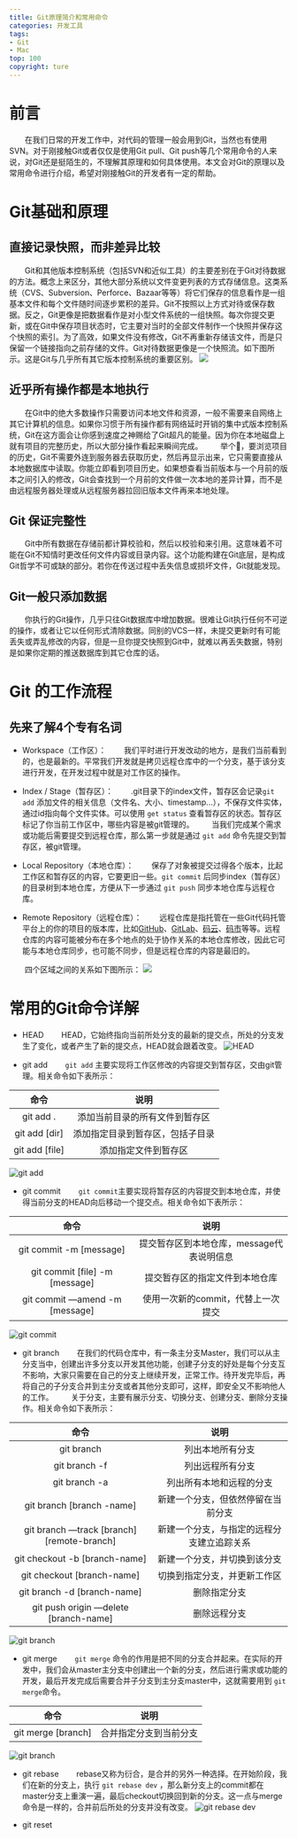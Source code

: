 ```yaml
---
title: Git原理简介和常用命令
categories: 开发工具
tags:
- Git
- Mac
top: 100
copyright: ture
---
```


# 前言
&emsp;&emsp;在我们日常的开发工作中，对代码的管理一般会用到Git，当然也有使用SVN。对于刚接触Git或者仅仅是使用Git pull、Git push等几个常用命令的人来说，对Git还是挺陌生的，不理解其原理和如何具体使用。本文会对Git的原理以及常用命令进行介绍，希望对刚接触Git的开发者有一定的帮助。
<!-- more -->
# Git基础和原理
## 直接记录快照，而非差异比较
&emsp;&emsp;Git和其他版本控制系统（包括SVN和近似工具）的主要差别在于Git对待数据的方法。概念上来区分，其他大部分系统以文件变更列表的方式存储信息。这类系统（CVS、Subversion、Perforce、Bazaar等等）将它们保存的信息看作是一组基本文件和每个文件随时间逐步累积的差异。Git不按照以上方式对待或保存数据。反之，Git更像是把数据看作是对小型文件系统的一组快照。每次你提交更新，或在Git中保存项目状态时，它主要对当时的全部文件制作一个快照并保存这个快照的索引。为了高效，如果文件没有修改，Git不再重新存储该文件，而是只保留一个链接指向之前存储的文件。Git对待数据更像是一个快照流。如下图所示。这是Git与几乎所有其它版本控制系统的重要区别。
![](https://ws1.sinaimg.cn/large/749c46aagy1fxwutjhlfrj20m808hwgu.jpg)

## 近乎所有操作都是本地执行
&emsp;&emsp;在Git中的绝大多数操作只需要访问本地文件和资源，一般不需要来自网络上其它计算机的信息。如果你习惯于所有操作都有网络延时开销的集中式版本控制系统，Git在这方面会让你感到速度之神赐给了Git超凡的能量。因为你在本地磁盘上就有项目的完整历史，所以大部分操作看起来瞬间完成。
&emsp;&emsp;举个🌰，要浏览项目的历史，Git不需要外连到服务器去获取历史，然后再显示出来，它只需要直接从本地数据库中读取。你能立即看到项目历史。如果想查看当前版本与一个月前的版本之间引入的修改，Git会查找到一个月前的文件做一次本地的差异计算，而不是由远程服务器处理或从远程服务器拉回旧版本文件再来本地处理。

## Git 保证完整性
&emsp;&emsp;Git中所有数据在存储前都计算校验和，然后以校验和来引用。这意味着不可能在Git不知情时更改任何文件内容或目录内容。这个功能构建在Git底层，是构成Git哲学不可或缺的部分。若你在传送过程中丢失信息或损坏文件，Git就能发现。

## Git一般只添加数据
&emsp;&emsp;你执行的Git操作，几乎只往Git数据库中增加数据。很难让Git执行任何不可逆的操作，或者让它以任何形式清除数据。同别的VCS一样，未提交更新时有可能丢失或弄乱修改的内容，但是一旦你提交快照到Git中，就难以再丢失数据，特别是如果你定期的推送数据库到其它仓库的话。

# Git 的工作流程
## 先来了解4个专有名词
- Workspace（工作区）：
&emsp;&emsp;我们平时进行开发改动的地方，是我们当前看到的，也是最新的。平常我们开发就是拷贝远程仓库中的一个分支，基于该分支进行开发，在开发过程中就是对工作区的操作。

- Index / Stage（暂存区）：
&emsp;&emsp;.git目录下的index文件，暂存区会记录``` git add ``` 添加文件的相关信息（文件名、大小、timestamp...），不保存文件实体，通过id指向每个文件实体。可以使用 ``` get status ``` 查看暂存区的状态。暂存区标记了你当前工作区中，哪些内容是被git管理的。
&emsp;&emsp;当我们完成某个需求或功能后需要提交到远程仓库，那么第一步就是通过 ``` git add ``` 命令先提交到暂存区，被git管理。

- Local Repository（本地仓库）：
&emsp;&emsp;保存了对象被提交过得各个版本，比起工作区和暂存区的内容，它要更旧一些。``` git commit ``` 后同步index（暂存区）的目录树到本地仓库，方便从下一步通过 ``` git push ``` 同步本地仓库与远程仓库。

- Remote Repository（远程仓库）：
&emsp;&emsp;远程仓库是指托管在一些Git代码托管平台上的你的项目的版本库，比如[GitHub](https://github.com/)、[GitLab](https://about.gitlab.com/)、[码云](https://gitee.com/)、[码市](https://coding.net/)等等。远程仓库的内容可能被分布在多个地点的处于协作关系的本地仓库修改，因此它可能与本地仓库同步，也可能不同步，但是远程仓库的内容是最旧的。

&emsp;&emsp;四个区域之间的关系如下图所示：
![](https://ws1.sinaimg.cn/large/749c46aagy1fxx2bz7s91j20p20ivdhh.jpg)

# 常用的Git命令详解
- HEAD
&emsp;&emsp;HEAD，它始终指向当前所处分支的最新的提交点，所处的分支发生了变化，或者产生了新的提交点，HEAD就会跟着改变。
![](https://ws1.sinaimg.cn/large/749c46aagy1fxx4b6zt44j20f40ah0tc.jpg 'HEAD')

- git add
&emsp;&emsp;``` git add ``` 主要实现将工作区修改的内容提交到暂存区，交由git管理。相关命令如下表所示：

| 命令 | 说明 |
| :-: | :-: |
| git add . | 添加当前目录的所有文件到暂存区 |
| git add [dir] | 添加指定目录到暂存区，包括子目录 |
| git add [file] | 添加指定文件到暂存区 |
![](https://ws1.sinaimg.cn/large/749c46aagy1fxx4ana2tij20cr06s0t0.jpg 'git add')

- git commit
&emsp;&emsp;``` git commit ```主要实现将暂存区的内容提交到本地仓库，并使得当前分支的HEAD向后移动一个提交点。相关命令如下表所示：

| 命令 | 说明 |
| :-: | :-: |
| git commit -m [message] | 提交暂存区到本地仓库，message代表说明信息 |
| git commit [file] -m [message] | 提交暂存区的指定文件到本地仓库 |
| git commit —amend -m [message] | 使用一次新的commit，代替上一次提交 |
![](https://ws1.sinaimg.cn/large/749c46aagy1fxx4anfmlzj20f009x0t9.jpg 'git commit')

- git branch
&emsp;&emsp;在我们的代码仓库中，有一条主分支Master，我们可以从主分支当中，创建出许多分支以开发其他功能，创建子分支的好处是每个分支互不影响，大家只需要在自己的分支上继续开发，正常工作。待开发完毕后，再将自己的子分支合并到主分支或者其他分支即可，这样，即安全又不影响他人的工作。
&emsp;&emsp;关于分支，主要有展示分支、切换分支、创建分支、删除分支操作。相关命令如下表所示：

| 命令 | 说明 |
| :-: | :-: |
| git branch | 列出本地所有分支 |
| git branch -f | 列出远程所有分支 |
| git branch -a | 列出所有本地和远程的分支 |
| git branch [branch -name] | 新建一个分支，但依然停留在当前分支 |
| git branch —track [branch][remote-branch] | 新建一个分支，与指定的远程分支建立追踪关系 |
| git checkout -b [branch-name] | 新建一个分支，并切换到该分支 |
| git checkout [branch-name] | 切换到指定分支，并更新工作区  |
| git branch -d [branch-name] | 删除指定分支 |
| git push origin —delete [branch-name] | 删除远程分支 |
![](https://ws1.sinaimg.cn/large/749c46aagy1fxx6t7cb2bj20ot0bnmy9.jpg 'git branch')

- git merge
&emsp;&emsp;``` git merge ``` 命令的作用是把不同的分支合并起来。在实际的开发中，我们会从master主分支中创建出一个新的分支，然后进行需求或功能的开发，最后开发完成后需要合并子分支到主分支master中，这就需要用到 ``` git merge ```命令。

| 命令 | 说明 |
| :-: | :-: |
| git merge [branch] | 合并指定分支到当前分支 |
![](https://ws1.sinaimg.cn/large/749c46aagy1fxx76z1kc8j20l206sgm4.jpg 'git branch')

- git rebase
&emsp;&emsp;rebase又称为衍合，是合并的另外一种选择。在开始阶段，我们在新的分支上，执行 ``` git rebase dev ``` ，那么新分支上的commit都在master分支上重演一遍，最后checkout切换回到新的分支。这一点与merge命令是一样的，合并前后所处的分支并没有改变。
![](https://ws1.sinaimg.cn/large/749c46aagy1fxx7s107mvj20sd064dg5.jpg 'git rebase dev')

- git reset